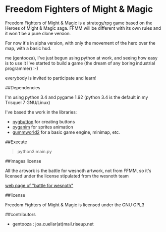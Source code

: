 Freedom Fighters of Might & Magic
========

Freedom Fighters of Might & Magic is a strategy/rpg game based on the Heroes of Might & Magic saga. FFMM will be different with its own rules and it won't be a pure clone version.

For now it's in alpha version, with only the movement of the hero over the map, with a basic hud.

me (gentooza), I've just begun using python at work, and seeing how easy is to use it I've started to build a game (the dream of any boring industrial programmer) :-)

everybody is invited to participate and learn!


##Dependencies

I'm using python 3.4 and pygame 1.92 (python 3.4 is the default in my Trisquel 7 GNU/Linux)

I've based the work in the libraries:

* [pygbutton](https://github.com/asweigart/pygbutton) for creating buttons
* [pyganim](https://github.com/asweigart/pyganim) for sprites animation
* [gummworld2](https://bitbucket.org/gummbum/gummworld2/wiki/Home) for a basic game engine, minimap, etc.

##Execute

>python3 main.py


##images license

All the artwork is the battle for wesnoth artwork, not from FFMM, so it's licensed under the license stipulated from the wesnoth team

[web page of "battle for wesnoth"](http://www.wesnoth.org/)


##license

Freedom Fighters of Might & Magic is licensed under the GNU GPL3

##contributors

* gentooza : joa.cuellar(at)mail.riseup.net